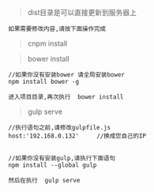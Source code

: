 > dist目录是可以直接更新到服务器上
```
如果需要修改内容,请按下面操作完成
```

> cnpm install

> bower install
```
//如果你没有安装bower 请全局安装bower
npm install bower -g

进入项目目录,再次执行  bower install

```

> gulp serve
```
//执行语句之前,请修改gulpfile.js
host:'192.168.0.132'     //换成您自己的IP


//如果你没有安装gulp,请执行下面语句
npm install --global gulp

然后在执行  gulp serve
```